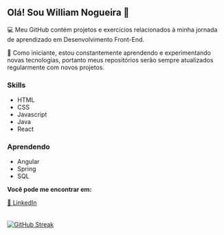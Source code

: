 <h2>Olá! Sou William Nogueira 👋</h2> 

💻 Meu GitHub contém projetos e exercícios relacionados à minha jornada de aprendizado em Desenvolvimento Front-End. 

🎨 Como iniciante, estou constantemente aprendendo e experimentando novas tecnologias, portanto meus repositórios serão sempre atualizados regularmente com novos projetos.

<h3>Skills</h3>
<ul>
  <li>HTML</li>
  <li>CSS</li>
  <li>Javascript</li>
  <li>Java</li>
  <li>React</li>
</ul>

<h3>Aprendendo</h3>
<ul>
  <li>Angular</li>
  <li>Spring</li>
  <li>SQL</li>
</ul>

**Você pode me encontrar em:**

[📧 LinkedIn](https://www.linkedin.com/in/william-nogueira-dev/)
<br>
<br>
<br>
[![GitHub Streak](https://streak-stats.demolab.com/?user=William-Nogueira&locale=pt_BR&theme=github-dark-blue)](https://git.io/streak-stats)

